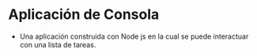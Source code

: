 # Aplicación de Consola
- Una aplicación construida con Node js en la cual se puede interactuar con una lista de tareas.